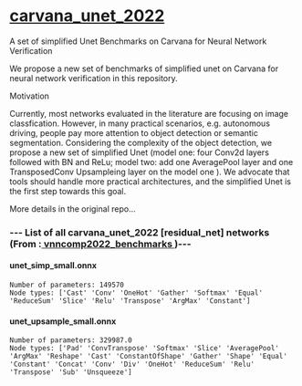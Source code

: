 # <a href = "https://github.com/ChristopherBrix/vnn-comp-2022-Carvana-unet"> carvana_unet_2022<a>

A set of simplified Unet Benchmarks on Carvana for Neural Network Verification

We propose a new set of benchmarks of simplified unet on Carvana for neural network verification in this repository.

Motivation

Currently, most networks evaluated in the literature are focusing on image classfication. However, in many practical scenarios, e.g. autonomous driving, people pay more attention to object detection or semantic segmentation. Considering the complexity of the object detection, we propose a new set of simplified Unet (model one: four Conv2d layers followed with BN and ReLu; model two: add one AveragePool layer and one TransposedConv Upsampleing layer on the model one ). We advocate that tools should handle more practical architectures, and the simplified Unet is the first step towards this goal.

More details in the original repo...

### --- List of all carvana_unet_2022 [residual_net] networks (From :<a href = 'https://github.com/ChristopherBrix/vnncomp2022_benchmarks'> vnncomp2022_benchmarks </a>)---

#### unet_simp_small.onnx 
	Number of parameters: 149570 
	Node types: ['Cast' 'Conv' 'OneHot' 'Gather' 'Softmax' 'Equal' 'ReduceSum' 'Slice' 'Relu' 'Transpose' 'ArgMax' 'Constant']

#### unet_upsample_small.onnx 
	Number of parameters: 329987.0 
	Node types: ['Pad' 'ConvTranspose' 'Softmax' 'Slice' 'AveragePool' 'ArgMax' 'Reshape' 'Cast' 'ConstantOfShape' 'Gather' 'Shape' 'Equal' 'Constant' 'Concat' 'Conv' 'Div' 'OneHot' 'ReduceSum' 'Relu' 'Transpose' 'Sub' 'Unsqueeze']


